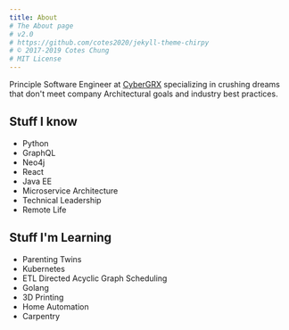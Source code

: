 ```yaml
---
title: About
# The About page
# v2.0
# https://github.com/cotes2020/jekyll-theme-chirpy
# © 2017-2019 Cotes Chung
# MIT License
---
```


Principle Software Engineer at [CyberGRX](https://www.cybergrx.com) specializing in crushing dreams that don't meet company Architectural goals and industry best practices.

## Stuff I know

- Python
- GraphQL
- Neo4j
- React
- Java EE
- Microservice Architecture
- Technical Leadership
- Remote Life

## Stuff I'm Learning

- Parenting Twins
- Kubernetes
- ETL Directed Acyclic Graph Scheduling
- Golang
- 3D Printing
- Home Automation
- Carpentry
